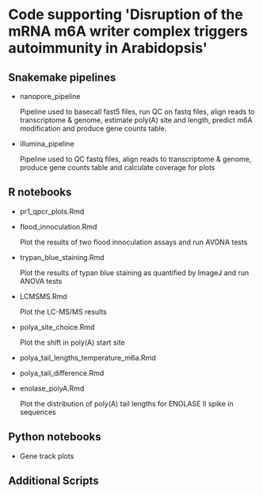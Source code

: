 # Code supporting 'Disruption of the mRNA m6A writer complex triggers autoimmunity in Arabidopsis'

## Snakemake pipelines

- nanopore_pipeline

  Pipeline used to basecall fast5 files, run QC on fastq files, align reads to transcriptome & genome, estimate poly(A) site and length, predict m6A modification and produce gene counts table.

- illumina_pipeline

  Pipeline used to QC fastq files, align reads to transcriptome & genome, produce gene counts table and calculate coverage for plots

## R notebooks

- pr1_qpcr_plots.Rmd

- flood_innoculation.Rmd
  
    Plot the results of two flood innoculation assays and run AVONA tests
  
- trypan_blue_staining.Rmd
  
    Plot the results of typan blue staining as quantified by ImageJ and run ANOVA tests

- LCMSMS.Rmd

  Plot the LC-MS/MS results

- polya_site_choice.Rmd

  Plot the shift in poly(A) start site

- polya_tail_lengths_temperature_m6a.Rmd

- polya_tail_difference.Rmd

- enolase_polyA.Rmd

  Plot the distribution of poly(A) tail lengths for ENOLASE II spike in sequences

## Python notebooks

- Gene track plots

## Additional Scripts
